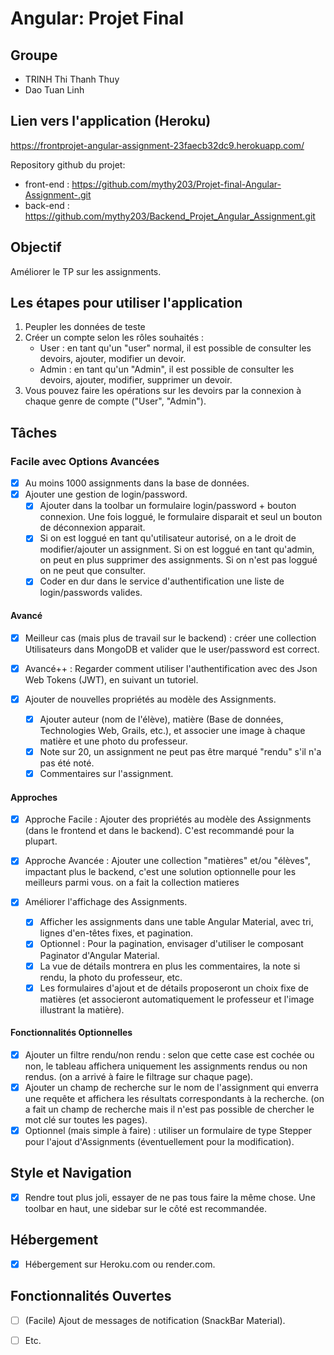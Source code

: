 # Angular: Projet Final

## Groupe
- TRINH Thi Thanh Thuy
- Dao Tuan Linh
 
## Lien vers l'application (Heroku)

https://frontprojet-angular-assignment-23faecb32dc9.herokuapp.com/  

Repository github du projet:
   + front-end : https://github.com/mythy203/Projet-final-Angular-Assignment-.git
   + back-end : https://github.com/mythy203/Backend_Projet_Angular_Assignment.git

## Objectif
Améliorer le TP sur les assignments.

## Les étapes pour utiliser l'application
1) Peupler les données de teste
2) Créer un compte selon les rôles souhaités :
   + User : en tant qu'un "user" normal, il est possible de consulter les devoirs, ajouter, modifier un devoir.
   + Admin : en tant qu'un "Admin", il est possible de consulter les devoirs, ajouter, modifier, supprimer un devoir.
3) Vous pouvez faire les opérations sur les devoirs par la connexion à chaque genre de compte ("User", "Admin").

## Tâches
### Facile avec Options Avancées
- [x] Au moins 1000 assignments dans la base de données.
- [x] Ajouter une gestion de login/password.
  - [x] Ajouter dans la toolbar un formulaire login/password + bouton connexion. Une fois loggué, le formulaire disparait et seul un bouton de déconnexion apparait.
  - [x] Si on est loggué en tant qu'utilisateur autorisé, on a le droit de modifier/ajouter un assignment. Si on est loggué en tant qu'admin, on peut en plus supprimer des assignments. Si on n'est pas loggué on ne peut que consulter.
  - [x] Coder en dur dans le service d'authentification une liste de login/passwords valides.

#### Avancé
- [x] Meilleur cas (mais plus de travail sur le backend) : créer une collection Utilisateurs dans MongoDB et valider que le user/password est correct.
- [x] Avancé++ : Regarder comment utiliser l'authentification avec des Json Web Tokens (JWT), en suivant un tutoriel.

- [x] Ajouter de nouvelles propriétés au modèle des Assignments.
  - [x] Ajouter auteur (nom de l'élève), matière (Base de données, Technologies Web, Grails, etc.), et associer une image à chaque matière et une photo du professeur.
  - [x] Note sur 20, un assignment ne peut pas être marqué "rendu" s'il n'a pas été noté.
  - [x] Commentaires sur l'assignment.

#### Approches
- [x] Approche Facile : Ajouter des propriétés au modèle des Assignments (dans le frontend et dans le backend). C'est recommandé pour la plupart.
- [x] Approche Avancée : Ajouter une collection "matières" et/ou "élèves", impactant plus le backend, c'est une solution optionnelle pour les meilleurs parmi vous. on a fait la collection matieres

- [x] Améliorer l'affichage des Assignments.
  - [x] Afficher les assignments dans une table Angular Material, avec tri, lignes d'en-têtes fixes, et pagination.
  - [x] Optionnel : Pour la pagination, envisager d'utiliser le composant Paginator d'Angular Material.
  - [x] La vue de détails montrera en plus les commentaires, la note si rendu, la photo du professeur, etc.
  - [x] Les formulaires d'ajout et de détails proposeront un choix fixe de matières (et associeront automatiquement le professeur et l'image illustrant la matière).

#### Fonctionnalités Optionnelles
- [x] Ajouter un filtre rendu/non rendu : selon que cette case est cochée ou non, le tableau affichera uniquement les assignments rendus ou non rendus.
      (on a arrivé à faire le filtrage sur chaque page). 
- [x] Ajouter un champ de recherche sur le nom de l'assignment qui enverra une requête et affichera les résultats correspondants à la recherche.
      (on a fait un champ de recherche mais il n'est pas possible de chercher le mot clé sur toutes les pages).
- [x] Optionnel (mais simple à faire) : utiliser un formulaire de type Stepper pour l'ajout d'Assignments (éventuellement pour la modification).

## Style et Navigation
- [x] Rendre tout plus joli, essayer de ne pas tous faire la même chose. Une toolbar en haut, une sidebar sur le côté est recommandée.

## Hébergement
- [x] Hébergement sur Heroku.com ou render.com.

## Fonctionnalités Ouvertes
- [ ] (Facile) Ajout de messages de notification (SnackBar Material).
- [ ] Etc.


